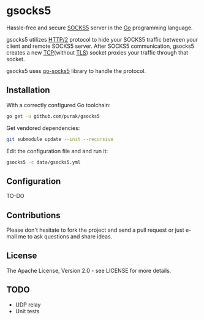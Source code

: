 gsocks5
=======
Hassle-free and secure [SOCKS5](https://en.wikipedia.org/wiki/SOCKS) server in the [Go](https://golang.org) programming language. 

gsocks5 utilizes [HTTP/2](https://en.wikipedia.org/wiki/HTTP/2) protocol to hide your SOCKS5 traffic between your client and remote SOCKS5 server. After SOCKS5 communication, gsocks5 creates
a new [TCP](https://en.wikipedia.org/wiki/Transmission_Control_Protocol)(without [TLS](https://en.wikipedia.org/wiki/Transport_Layer_Security)) socket proxies your traffic through that socket. 

gsocks5 uses [go-socks5](https://github.com/armon/go-socks5) library to handle the protocol.

Installation
------------
With a correctly configured Go toolchain:
```sh
go get -u github.com/purak/gsocks5
```

Get vendored dependencies:
```sh
git submodule update --init --recursive
```

Edit the configuration file and and run it:
```sh
gsocks5 -c data/gsocks5.yml
```

Configuration
-------------

TO-DO

Contributions
-------------
Please don't hesitate to fork the project and send a pull request or just e-mail me to ask questions and share ideas.

License
-------
The Apache License, Version 2.0 - see LICENSE for more details.

TODO
----
* UDP relay
* Unit tests
